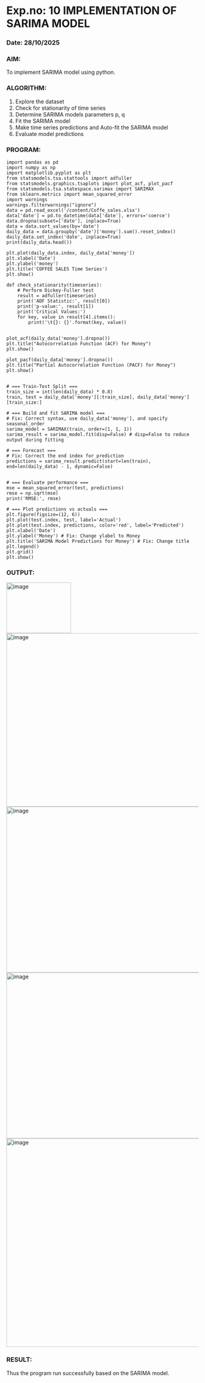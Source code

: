 # Exp.no: 10   IMPLEMENTATION OF SARIMA MODEL
### Date: 28/10/2025

### AIM:
To implement SARIMA model using python.
### ALGORITHM:
1. Explore the dataset
2. Check for stationarity of time series
3. Determine SARIMA models parameters p, q
4. Fit the SARIMA model
5. Make time series predictions and Auto-fit the SARIMA model
6. Evaluate model predictions
### PROGRAM:
```
import pandas as pd
import numpy as np
import matplotlib.pyplot as plt
from statsmodels.tsa.stattools import adfuller
from statsmodels.graphics.tsaplots import plot_acf, plot_pacf
from statsmodels.tsa.statespace.sarimax import SARIMAX
from sklearn.metrics import mean_squared_error
import warnings
warnings.filterwarnings("ignore")
data = pd.read_excel('/content/Coffe_sales.xlsx')
data['date'] = pd.to_datetime(data['date'], errors='coerce')
data.dropna(subset=['date'], inplace=True)
data = data.sort_values(by='date')
daily_data = data.groupby('date')['money'].sum().reset_index()
daily_data.set_index('date', inplace=True)
print(daily_data.head())

plt.plot(daily_data.index, daily_data['money'])
plt.xlabel('Date')
plt.ylabel('money')
plt.title('COFFEE SALES Time Series')
plt.show()

def check_stationarity(timeseries):
    # Perform Dickey-Fuller test
    result = adfuller(timeseries)
    print('ADF Statistic:', result[0])
    print('p-value:', result[1])
    print('Critical Values:')
    for key, value in result[4].items():
        print('\t{}: {}'.format(key, value))


plot_acf(daily_data['money'].dropna())
plt.title("Autocorrelation Function (ACF) for Money")
plt.show()

plot_pacf(daily_data['money'].dropna())
plt.title("Partial Autocorrelation Function (PACF) for Money")
plt.show()


# === Train-Test Split ===
train_size = int(len(daily_data) * 0.8)
train, test = daily_data['money'][:train_size], daily_data['money'][train_size:]

# === Build and fit SARIMA model ===
# Fix: Correct syntax, use daily_data['money'], and specify seasonal_order
sarima_model = SARIMAX(train, order=(1, 1, 1))
sarima_result = sarima_model.fit(disp=False) # disp=False to reduce output during fitting

# === Forecast ===
# Fix: Correct the end index for prediction
predictions = sarima_result.predict(start=len(train), end=len(daily_data) - 1, dynamic=False)


# === Evaluate performance ===
mse = mean_squared_error(test, predictions)
rmse = np.sqrt(mse)
print('RMSE:', rmse)

# === Plot predictions vs actuals ===
plt.figure(figsize=(12, 6))
plt.plot(test.index, test, label='Actual')
plt.plot(test.index, predictions, color='red', label='Predicted')
plt.xlabel('Date')
plt.ylabel('Money') # Fix: Change ylabel to Money
plt.title('SARIMA Model Predictions for Money') # Fix: Change title
plt.legend()
plt.grid()
plt.show()
```

### OUTPUT:


<img width="169" height="133" alt="image" src="https://github.com/user-attachments/assets/820a3876-15c6-44e9-8030-ecd51c75b47c" />


<img width="571" height="455" alt="image" src="https://github.com/user-attachments/assets/b84ce44a-e79a-4e46-bb83-d19c3786770d" />

<img width="568" height="435" alt="image" src="https://github.com/user-attachments/assets/f6b73226-890f-4b29-a4ec-316d7d047d9c" />
<img width="568" height="435" alt="image" src="https://github.com/user-attachments/assets/981a4519-649b-43b7-a153-e226ee86aadc" />
<img width="1005" height="547" alt="image" src="https://github.com/user-attachments/assets/7c9ee6f6-31db-4c47-b6a6-505d6e66286f" />


### RESULT:
Thus the program run successfully based on the SARIMA model.
